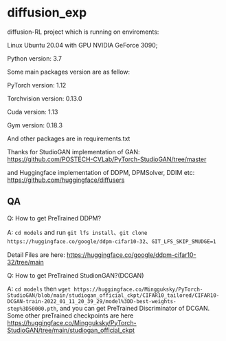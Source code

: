 # diffusion_exp
diffusion-RL project which is running on enviroments:
 
Linux Ubuntu 20.04 with GPU NVIDIA GeForce 3090; 

Python version: 3.7

Some main packages version are as fellow:

PyTorch version: 1.12

Torchvision version: 0.13.0

Cuda version: 1.13

Gym version: 0.18.3

And other packages are in requirements.txt 

Thanks for StudioGAN implementation of GAN: https://github.com/POSTECH-CVLab/PyTorch-StudioGAN/tree/master

and Huggingface implementation of DDPM, DPMSolver, DDIM etc: https://github.com/huggingface/diffusers

## QA
Q: How to get PreTrained DDPM?

A: `cd models` and run `git lfs install`、`git clone https://huggingface.co/google/ddpm-cifar10-32`、`GIT_LFS_SKIP_SMUDGE=1` 

Detail Files are here: https://huggingface.co/google/ddpm-cifar10-32/tree/main

Q: How to get PreTrained StudionGAN?(DCGAN)

A: `cd models` then `wget https://huggingface.co/Mingguksky/PyTorch-StudioGAN/blob/main/studiogan_official_ckpt/CIFAR10_tailored/CIFAR10-DCGAN-train-2022_01_11_20_39_29/model%3DD-best-weights-step%3D50000.pth`, and you can get PreTrained Discriminator of DCGAN. Some other preTrained checkpoints are here https://huggingface.co/Mingguksky/PyTorch-StudioGAN/tree/main/studiogan_official_ckpt
